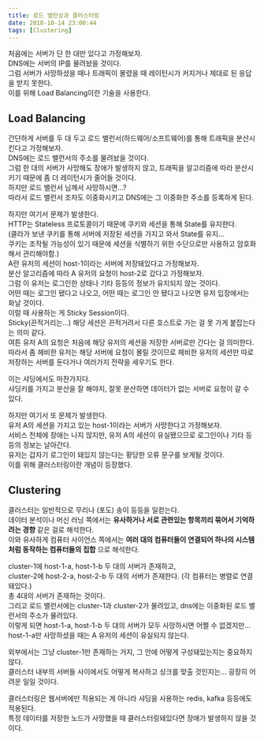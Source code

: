 ```yaml
---
title: 로드 밸런싱과 클러스터링
date: 2018-10-14 23:00:44
tags: [Clustering]
---
```

처음에는 서버가 단 한 대만 있다고 가정해보자.  
DNS에는 서버의 IP를 물려놨을 것이다.  
그럼 서버가 사망하셨을 때나 트래픽이 몰렸을 때 레이턴시가 커지거나 제대로 된 응답을 받지 못한다.  
이를 위해 Load Balancing이란 기술을 사용한다.  

## Load Balancing
간단하게 서버를 두 대 두고 로드 밸런서(하드웨어/소프트웨어)를 통해 트래픽을 분산시킨다고 가정해보자.  
DNS에는 로드 밸런서의 주소를 물려놨을 것이다.  
그럼 한 대의 서버가 사망해도 장애가 발생하지 않고, 트래픽을 알고리즘에 따라 분산시키기 때문에 좀 더 레이턴시가 줄어들 것이다.  
하지만 로드 밸런서 님께서 사망하시면...?  
따라서 로드 밸런서 조차도 이중화시키고 DNS에는 그 이중화한 주소를 등록하게 된다.  

하지만 여기서 문제가 발생한다.  
HTTP는 Stateless 프로토콜이기 때문에 쿠키와 세션을 통해 State를 유지한다.  
(클라가 보낸 쿠키를 통해 서버에 저장된 세션을 가지고 와서 State를 유지...  
쿠키는 조작될 가능성이 있기 때문에 세션을 식별하기 위한 수단으로만 사용하고 암호화해서 관리해야함.)  
A란 유저의 세션이 host-1이라는 서버에 저장돼있다고 가정해보자.  
분산 알고리즘에 따라 A 유저의 요청이 host-2로 갔다고 가정해보자.  
그럼 이 유저는 로그인한 상태나 기타 등등의 정보가 유지되지 않는 것이다.  
어떤 때는 로그인 됐다고 나오고, 어떤 때는 로그인 안 됐다고 나오면 유저 입장에서는 화날 것이다.  
이럴 때 사용하는 게 Sticky Session이다.  
Sticky(끈적거리는...) 해당 세션은 끈적거려서 다른 호스트로 가는 걸 못 가게 붙잡는다는 의미 같다.  
여튼 유저 A의 요청은 처음에 해당 유저의 세션을 저장한 서버로만 간다는 걸 의미한다.  
따라서 좀 헤비한 유저는 해당 서버에 요청이 몰릴 것이므로 헤비한 유저의 세션만 따로 저장하는 서버를 둔다거나 여러가지 전략을 세우기도 한다.  

이는 샤딩에서도 마찬가지다.  
샤딩키를 가지고 분산을 잘 해야지, 잘못 분산하면 데이터가 없는 서버로 요청이 갈 수 있다.  

하지만 여기서 또 문제가 발생한다.  
유저 A의 세션을 가지고 있는 host-1이라는 서버가 사망한다고 가정해보자.  
서비스 전체에 장애는 나지 않지만, 유저 A의 세션이 유실됐으므로 로그인이나 기타 등등의 정보는 날아간다.  
유저는 갑자기 로그인이 돼있지 않는다는 황당한 오류 문구를 보게될 것이다.  
이를 위해 클러스터링이란 개념이 등장했다.  

## Clustering
클러스터는 일반적으로 무리나 (포도) 송이 등등을 일컫는다.  
데이터 분석이나 머신 러닝 쪽에서는 **유사하거나 서로 관련있는 항목끼리 묶어서 기억하려는 경향** 같은 걸로 해석한다.  
이와 유사하게 컴퓨터 사이언스 쪽에서는 **여러 대의 컴퓨터들이 연결되어 하나의 시스템처럼 동작하는 컴퓨터들의 집합** 으로 해석한다.  

cluster-1에 host-1-a, host-1-b 두 대의 서버가 존재하고,  
cluster-2에 host-2-a, host-2-b 두 대의 서버가 존재한다. (각 컴퓨터는 병렬로 연결돼있다.)  
총 4대의 서버가 존재하는 것이다.  
그리고 로드 밸런서에는 cluster-1과 cluster-2가 물려있고, dns에는 이중화된 로드 밸런서의 주소가 물려있다.  
이렇게 되면 host-1-a, host-1-b 두 대의 서버가 모두 사망하시면 어쩔 수 없겠지만...  
host-1-a만 사망하셨을 때는 A 유저의 세션이 유실되지 않는다.  

외부에서는 그냥 cluster-1만 존재하는 거지, 그 안에 어떻게 구성돼있는지는 중요하지 않다.  
클러스터 내부의 서버들 사이에서도 어떻게 복사하고 싱크를 맞출 것인지는... 굉장히 어려운 일일 것이다.  

클러스터링은 웹서버에만 적용되는 게 아니라 샤딩을 사용하는 redis, kafka 등등에도 적용된다.  
특정 데이터를 저장한 노드가 사망했을 때 클러스터링돼있다면 장애가 발생하지 않을 것이다.